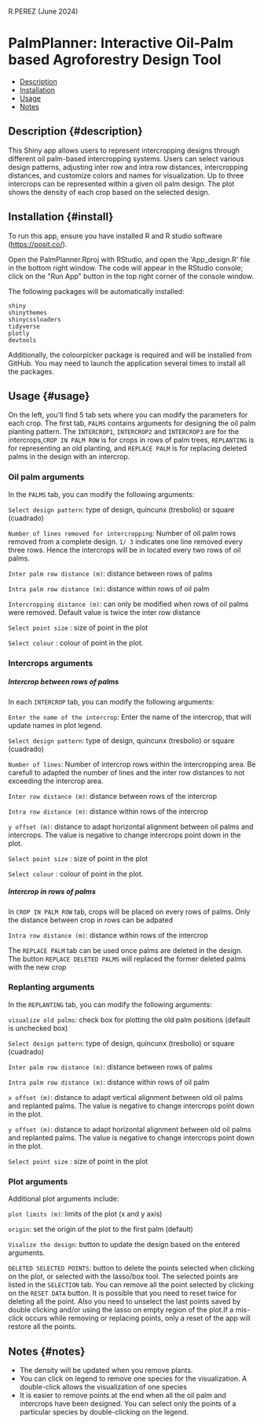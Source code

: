 R.PEREZ (June 2024)

# PalmPlanner: Interactive Oil-Palm based Agroforestry Design Tool

 
-   [Description](#description)
-   [Installation](#install)
-   [Usage](#usage)
-   [Notes](#notes)


## Description {#description}

This Shiny app allows users to represent intercropping designs through different oil palm-based intercropping systems. Users can select various design patterns, adjusting inter row and intra row distances, intercropping distances, and customize colors and names for visualization. Up to three intercrops can be represented within a given oil palm design. The plot shows the density of each crop based on the selected design.

## Installation {#install}
To run this app, ensure you have installed R and R studio software (https://posit.co/).

Open the PalmPlanner.Rproj with  RStudio, and open the 'App_design.R' file in the bottom right window. The code will appear in the RStudio console; click on the "Run App" button in the top right corner of the console window.

The following packages will be automatically installed:

    shiny
    shinythemes
    shinycssloaders
    tidyverse
    plotly
    devtools

Additionally, the colourpicker package is required and will be installed from GitHub. You may need to launch the application several times to install all the packages.

## Usage {#usage}

On the left, you'll find 5 tab sets where you can modify the parameters for each crop. The first tab, ``PALMS`` contains arguments for designing the oil palm planting pattern. The ``INTERCROP1``, ``INTERCROP2`` and ``INTERCROP3`` are for the intercrops,``CROP IN PALM ROW`` is for crops in rows of palm trees, ``REPLANTING`` is for representing an old planting, and ``REPLACE PALM`` is for replacing deleted palms in the design with an intercrop.


### Oil palm arguments

In the ``PALMS`` tab, you can modify the following arguments:


``Select design pattern``: type of design, quincunx (tresbolio) or square (cuadrado) 

``Number of lines removed for intercropping``: Number of oil palm rows removed from a complete design. ``1/ 3`` indicates one line removed every three rows. Hence the intercrops will be in located every two rows of oil palms.

``Inter palm row distance (m)``: distance between rows of palms

``Intra palm row distance (m)``: distance within rows of oil palm

``Intercropping distance (m)``: can only be modified when rows of oil palms were removed. Default value is twice the inter row distance

``Select point size`` : size of point in the plot

``Select colour`` : colour of  point in the plot.

### Intercrops arguments

##### Intercrop between rows of palms 
In each ``INTERCROP`` tab, you can modify the following arguments:

``Enter the name of the intercrop``: Enter the name of the intercrop, that will update names in plot legend.

``Select design pattern``: type of design, quincunx (tresbolio) or square (cuadrado) 

``Number of lines``: Number of intercrop rows within the intercropping area. Be carefull to adapted the number of lines and the inter row distances to not exceeding the intercrop area.

``Inter row distance (m)``: distance between rows of the intercrop

``Intra row distance (m)``: distance within rows of the intercrop

``y offset (m)``: distance to adapt horizontal alignment between oil palms and intercrops. The value is negative to change intercrops point down in the plot.

``Select point size`` : size of point in the plot

``Select colour`` : colour of  point in the plot.


##### Intercrop in rows of palms
In ``CROP IN PALM ROW`` tab, crops will be placed on every rows of palms. Only the distance between crop in rows can be adpated

``Intra row distance (m)``: distance within rows of the intercrop

The ``REPLACE PALM`` tab can be used once palms are deleted in the design. The button ``REPLACE DELETED PALMS`` will replaced the former deleted palms with the new crop 



### Replanting  arguments

In the ``REPLANTING`` tab, you can modify the following arguments:

``visualize old palms``: check box for plotting the old palm positions (default is unchecked box)

``Select design pattern``: type of design, quincunx (tresbolio) or square (cuadrado) 

``Inter palm row distance (m)``: distance between rows of palms

``Intra palm row distance (m)``: distance within rows of oil palm

``x offset (m)``: distance to adapt vertical alignment between old oil palms and replanted palms. The value is negative to change intercrops point down in the plot.

``y offset (m)``: distance to adapt horizontal alignment between old oil palms and replanted palms. The value is negative to change intercrops point down in the plot.

``Select point size`` : size of point in the plot


### Plot arguments

Additional plot arguments include:

``plot limits (m)``: limits of the plot (x and y axis)

``origin``: set the origin of the plot to the first palm (default)

``Visalize the design``: button to update the design based on the entered arguments.

``DELETED SELECTED POINTS``: button to delete the points selected when clicking on the plot, or selected with the lasso/box tool. The selected points are listed in the ``SELECTION`` tab. You can remove all the point selected by clicking on the ``RESET DATA`` button. It is possible that you need to reset twice for deleting all the point. Also you need to unselect the last points saved by double clicking and/or using the lasso on empty region of the plot.If a mis-click occurs while removing or replacing points, only a reset of the app will restore all the points.


## Notes {#notes}
- The density will be updated when you remove plants.
- You can click on legend to remove one species for the visualization. A double-click allows the visualization of one species
- It is easier to remove points at the end when all the oil palm and intercrops have been designed. You can select only the points of a particular species by double-clicking on the legend.
